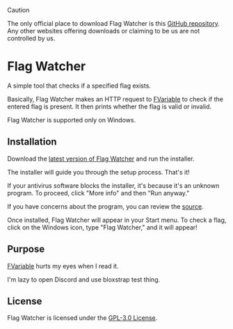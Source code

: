 > [!CAUTION]
> The only official place to download Flag Watcher is this [GitHub repository](https://github.com/validchoice/flag-watcher). Any other websites offering downloads or claiming to be us are not controlled by us.

# Flag Watcher

A simple tool that checks if a specified flag exists.

Basically, Flag Watcher makes an HTTP request to [FVariable](https://raw.githubusercontent.com/MaximumADHD/Roblox-Client-Tracker/roblox/FVariables.txt) to check if the entered flag is present. It then prints whether the flag is valid or invalid.
 
Flag Watcher is supported only on Windows.

## Installation

Download the [latest version of Flag Watcher](https://github.com/validchoice/flag-watcher/releases/latest) and run the installer.

The installer will guide you through the setup process. That's it!

If your antivirus software blocks the installer, it's because it's an unknown program. To proceed, click "More info" and then "Run anyway."

If you have concerns about the program, you can review the [source](https://github.com/validchoice/flag-watcher/blob/main/src/).

Once installed, Flag Watcher will appear in your Start menu. To check a flag, click on the Windows icon, type "Flag Watcher," and it will appear!

## Purpose 

[FVariable](https://raw.githubusercontent.com/MaximumADHD/Roblox-Client-Tracker/roblox/FVariables.txt) hurts my eyes when I read it.

I'm lazy to open Discord and use bloxstrap test thing.

## License

Flag Watcher is licensed under the [GPL-3.0 License](LICENSE).
